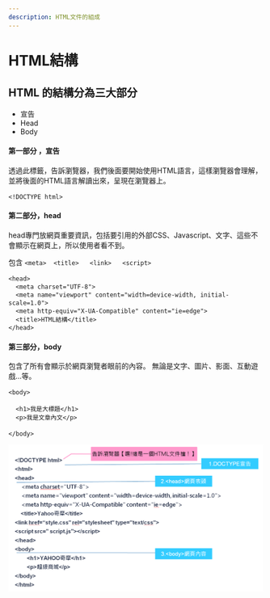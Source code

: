 ```yaml
---
description: HTML文件的組成
---
```


# HTML結構

## HTML 的結構分為三大部分

* 宣告
* Head
* Body

#### 第一部分 ，宣告

透過此標籤，告訴瀏覽器，我們後面要開始使用HTML語言，這樣瀏覽器會理解，並將後面的HTML語言解讀出來，呈現在瀏覽器上。

```markup
<!DOCTYPE html>
```

#### 第二部分，head

head專門放網頁重要資訊，包括要引用的外部CSS、Javascript、文字、這些不會顯示在網頁上，所以使用者看不到。

包含 `<meta>  <title>   <link>   <script>`

```markup
<head>
  <meta charset="UTF-8">
  <meta name="viewport" content="width=device-width, initial-scale=1.0">
  <meta http-equiv="X-UA-Compatible" content="ie=edge">
  <title>HTML結構</title>
</head>
```

#### 第三部分，body

包含了所有會顯示於網頁瀏覽者眼前的內容。 無論是文字、圖片、影面、互動遊戲...等。

```markup
<body>

  <h1>我是大標題</h1>
  <p>我是文章內文</p>
  
</body>
```

![](../.gitbook/assets/image%20%2821%29.png)

